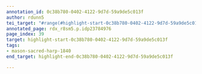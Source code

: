 ```yaml
---
annotation_id: 0c38b780-0402-4122-9d7d-59a9de5c013f
author: rdunn5
tei_target: "#range(#highlight-start-0c38b780-0402-4122-9d7d-59a9de5c013f, #highlight-end-0c38b780-0402-4122-9d7d-59a9de5c013f)"
annotated_page: rdx_r8sm5.p.idp23784976
page_index: 39
target: highlight-start-0c38b780-0402-4122-9d7d-59a9de5c013f
tags:
- mason-sacred-harp-1840
end_target: highlight-end-0c38b780-0402-4122-9d7d-59a9de5c013f

---
```

